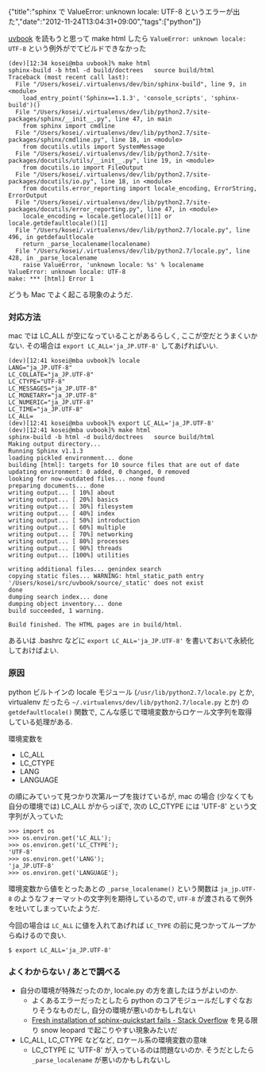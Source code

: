 {"title":"sphinx で ValueError: unknown locale: UTF-8 というエラーが出た","date":"2012-11-24T13:04:31+09:00","tags":["python"]}

[uvbook](https://github.com/nikhilm/uvbook) を読もうと思って make html したら `ValueError: unknown locale: UTF-8` という例外がでてビルドできなかった

    (dev)[12:34 kosei@mba uvbook]% make html
    sphinx-build -b html -d build/doctrees   source build/html
    Traceback (most recent call last):
      File "/Users/kosei/.virtualenvs/dev/bin/sphinx-build", line 9, in <module>
        load_entry_point('Sphinx==1.1.3', 'console_scripts', 'sphinx-build')()
      File "/Users/kosei/.virtualenvs/dev/lib/python2.7/site-packages/sphinx/__init__.py", line 47, in main
        from sphinx import cmdline
      File "/Users/kosei/.virtualenvs/dev/lib/python2.7/site-packages/sphinx/cmdline.py", line 18, in <module>
        from docutils.utils import SystemMessage
      File "/Users/kosei/.virtualenvs/dev/lib/python2.7/site-packages/docutils/utils/__init__.py", line 19, in <module>
        from docutils.io import FileOutput
      File "/Users/kosei/.virtualenvs/dev/lib/python2.7/site-packages/docutils/io.py", line 18, in <module>
        from docutils.error_reporting import locale_encoding, ErrorString, ErrorOutput
      File "/Users/kosei/.virtualenvs/dev/lib/python2.7/site-packages/docutils/error_reporting.py", line 47, in <module>
        locale_encoding = locale.getlocale()[1] or locale.getdefaultlocale()[1]
      File "/Users/kosei/.virtualenvs/dev/lib/python2.7/locale.py", line 496, in getdefaultlocale
        return _parse_localename(localename)
      File "/Users/kosei/.virtualenvs/dev/lib/python2.7/locale.py", line 428, in _parse_localename
        raise ValueError, 'unknown locale: %s' % localename
    ValueError: unknown locale: UTF-8
    make: *** [html] Error 1

どうも Mac でよく起こる現象のようだ.

### 対応方法

mac では LC_ALL が空になっていることがあるらしく, ここが空だとうまくいかない. その場合は `export LC_ALL='ja_JP.UTF-8'` してあげればいい.

    (dev)[12:41 kosei@mba uvbook]% locale
    LANG="ja_JP.UTF-8"
    LC_COLLATE="ja_JP.UTF-8"
    LC_CTYPE="UTF-8"
    LC_MESSAGES="ja_JP.UTF-8"
    LC_MONETARY="ja_JP.UTF-8"
    LC_NUMERIC="ja_JP.UTF-8"
    LC_TIME="ja_JP.UTF-8"
    LC_ALL=
    (dev)[12:41 kosei@mba uvbook]% export LC_ALL='ja_JP.UTF-8'
    (dev)[12:41 kosei@mba uvbook]% make html
    sphinx-build -b html -d build/doctrees   source build/html
    Making output directory...
    Running Sphinx v1.1.3
    loading pickled environment... done
    building [html]: targets for 10 source files that are out of date
    updating environment: 0 added, 0 changed, 0 removed
    looking for now-outdated files... none found
    preparing documents... done
    writing output... [ 10%] about
    writing output... [ 20%] basics
    writing output... [ 30%] filesystem
    writing output... [ 40%] index
    writing output... [ 50%] introduction
    writing output... [ 60%] multiple
    writing output... [ 70%] networking
    writing output... [ 80%] processes
    writing output... [ 90%] threads
    writing output... [100%] utilities
    
    writing additional files... genindex search
    copying static files... WARNING: html_static_path entry '/Users/kosei/src/uvbook/source/_static' does not exist
    done
    dumping search index... done
    dumping object inventory... done
    build succeeded, 1 warning.
    
    Build finished. The HTML pages are in build/html.

あるいは .bashrc などに `export LC_ALL='ja_JP.UTF-8'` を書いておいて永続化しておけばよい.

### 原因

python ビルトインの locale モジュール (`/usr/lib/python2.7/locale.py` とか, virtualenv だったら `~/.virtualenvs/dev/lib/python2.7/locale.py` とか) の `getdefaultlocale()` 関数で, こんな感じで環境変数からロケール文字列を取得している処理がある.

<script src="https://gist.github.com/4138273.js?file=locale.py"></script>

環境変数を

- LC_ALL
- LC_CTYPE
- LANG
- LANGUAGE

の順にみていって見つかり次第ループを抜けているが, mac の場合 (少なくても自分の環境では) LC_ALL がからっぽで, 次の LC_CTYPE には 'UTF-8' という文字列が入っていた

    >>> import os
    >>> os.environ.get('LC_ALL');
    >>> os.environ.get('LC_CTYPE');
    'UTF-8'
    >>> os.environ.get('LANG');
    'ja_JP.UTF-8'
    >>> os.environ.get('LANGUAGE');

環境変数から値をとったあとの `_parse_localename()` という関数は `ja_jp.UTF-8` のようなフォーマットの文字列を期待しているので, `UTF-8` が渡されるて例外を吐いてしまっていたようだ.

今回の場合は `LC_ALL` に値を入れてあげれば `LC_TYPE` の前に見つかってループからぬけるので良い.

    $ export LC_ALL='ja_JP.UTF-8'

### よくわからない / あとで調べる

- 自分の環境が特殊だったのか, locale.py の方を直したほうがよいのか.
  - よくあるエラーだったとしたら python のコアモジュールだしすぐなおりそうなものだし, 自分の環境が悪いのかもしれない
  - [Fresh installation of sphinx-quickstart fails - Stack Overflow](http://stackoverflow.com/questions/10921430/fresh-installation-of-sphinx-quickstart-fails) を見る限り snow leopard で起こりやすい現象みたいだ
- LC_ALL, LC_CTYPE などなど, ロケール系の環境変数の意味
  - LC_CTYPE に 'UTF-8' が入っているのは問題ないのか. そうだとしたら `_parse_localename` が悪いのかもしれないし
